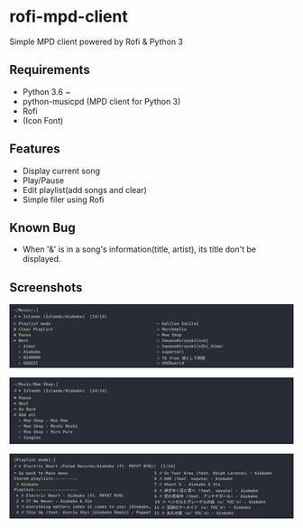 # rofi-mpd-client

Simple MPD client powered by Rofi & Python 3

## Requirements

  * Python 3.6 ~
  * python-musicpd (MPD client for Python 3)
  * Rofi
  * (Icon Font)

## Features

  * Display current song
  * Play/Pause
  * Edit playlist(add songs and clear)
  * Simple filer using Rofi

## Known Bug

  * When '&' is in a song's information(title, artist), its title don't be displayed.

## Screenshots

![Top menu](./screenshot/Screenshot_1.jpg)
  
![Folder](./screenshot/Screenshot_2.jpg)
  
![Playlist mode](./screenshot/Screenshot_3.jpg)

